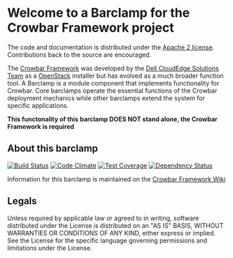 Welcome to a Barclamp for the Crowbar Framework project
=======================================================

The code and documentation is distributed under the [Apache 2 license](http://www.apache.org/licenses/LICENSE-2.0.html).
Contributions back to the source are encouraged.

The [Crowbar Framework](https://github.com/crowbar/crowbar) was developed by the
[Dell CloudEdge Solutions Team](http://dell.com/openstack) as a [OpenStack](http://OpenStack.org) installer but has
evolved as a much broader function tool. A Barclamp is a module component that implements functionality for Crowbar.
Core barclamps operate the essential functions of the Crowbar deployment mechanics while other barclamps extend the
system for specific applications.

**This functonality of this barclamp DOES NOT stand alone, the Crowbar Framework is required**

About this barclamp
-------------------

[![Build Status](https://travis-ci.org/crowbar/barclamp-heat.svg?branch=master)](https://travis-ci.org/crowbar/barclamp-heat)
[![Code Climate](https://codeclimate.com/github/crowbar/barclamp-heat/badges/gpa.svg)](https://codeclimate.com/github/crowbar/barclamp-heat)
[![Test Coverage](https://codeclimate.com/github/crowbar/barclamp-heat/badges/coverage.svg)](https://codeclimate.com/github/crowbar/barclamp-heat)
[![Dependency Status](https://gemnasium.com/crowbar/barclamp-heat.svg)](https://gemnasium.com/crowbar/barclamp-heat)

Information for this barclamp is maintained on the [Crowbar Framework Wiki](https://github.com/crowbar/crowbar/wiki)

Legals
------

Unless required by applicable law or agreed to in writing, software distributed under the License is distributed on
an "AS IS" BASIS, WITHOUT WARRANTIES OR CONDITIONS OF ANY KIND, either express or implied. See the License for the
specific language governing permissions and limitations under the License.
